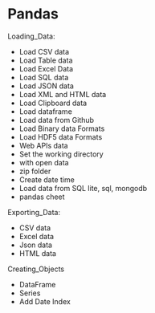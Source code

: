 # Pandas

Loading_Data:
   - Load CSV data
   - Load Table data
   - Load Excel Data
   - Load SQL data
   - Load JSON data
   - Load XML and HTML data
   - Load Clipboard data
   - Load dataframe
   - Load data from Github
   - Load Binary data Formats
   - Load HDF5 data Formats
   - Web APIs data
   - Set the working directory
   - with open data
   - zip folder
   - Create date time
   - Load data from SQL lite, sql, mongodb
   - pandas cheet

Exporting_Data:
   - CSV data 
   - Excel data
   - Json data
   - HTML data

Creating_Objects
   - DataFrame 
   - Series 
   - Add Date Index
   
